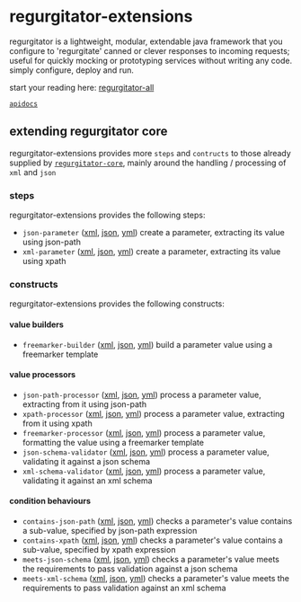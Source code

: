 # regurgitator-extensions

regurgitator is a lightweight, modular, extendable java framework that you configure to 'regurgitate' canned or clever responses to incoming requests; useful for quickly mocking or prototyping services without writing any code. simply configure, deploy and run.

start your reading here: [regurgitator-all](https://talmeym.github.io/regurgitator-all#regurgitator)

[``apidocs``](https://regurgitator.emarte.uk/apidocs/regurgitator-extensions/0.1.4/)

## extending regurgitator core

regurgitator-extensions provides more ``steps`` and ``contructs`` to those already supplied by [``regurgitator-core``](https://talmeym.github.io/regurgitator-core#regurgitator-core), mainly around the handling / processing of ``xml`` and ``json`` 

### steps

regurgitator-extensions provides the following steps:
- ``json-parameter`` ([xml](https://talmeym.github.io/regurgitator-extensions-xml#json-parameter), [json](https://talmeym.github.io/regurgitator-extensions-json#json-parameter), [yml](https://talmeym.github.io/regurgitator-extensions-yml#json-parameter)) create a parameter, extracting its value using json-path
- ``xml-parameter`` ([xml](https://talmeym.github.io/regurgitator-extensions-xml#xml-parameter), [json](https://talmeym.github.io/regurgitator-extensions-json#xml-parameter), [yml](https://talmeym.github.io/regurgitator-extensions-yml#xml-parameter)) create a parameter, extracting its value using xpath

### constructs

regurgitator-extensions provides the following constructs:

#### value builders
- ``freemarker-builder`` ([xml](https://talmeym.github.io/regurgitator-extensions-xml#freemarker-builder), [json](https://talmeym.github.io/regurgitator-extensions-json#freemarker-builder), [yml](https://talmeym.github.io/regurgitator-extensions-yml#freemarker-builder)) build a parameter value using a freemarker template

#### value processors
- ``json-path-processor`` ([xml](https://talmeym.github.io/regurgitator-extensions-xml#json-path-processor), [json](https://talmeym.github.io/regurgitator-extensions-json#json-path-processor), [yml](https://talmeym.github.io/regurgitator-extensions-yml#json-path-processor)) process a parameter value, extracting from it using json-path
- ``xpath-processor`` ([xml](https://talmeym.github.io/regurgitator-extensions-xml#xpath-processor), [json](https://talmeym.github.io/regurgitator-extensions-json#xpath-processor), [yml](https://talmeym.github.io/regurgitator-extensions-yml#xpath-processor)) process a parameter value, extracting from it using xpath
- ``freemarker-processor`` ([xml](https://talmeym.github.io/regurgitator-extensions-xml#freemarker-processor), [json](https://talmeym.github.io/regurgitator-extensions-json#freemarker-processor), [yml](https://talmeym.github.io/regurgitator-extensions-yml#freemarker-processor)) process a parameter value, formatting the value using a freemarker template
- ``json-schema-validator`` ([xml](https://talmeym.github.io/regurgitator-extensions-xml#json-schema-validator), [json](https://talmeym.github.io/regurgitator-extensions-json#json-schema-validator), [yml](https://talmeym.github.io/regurgitator-extensions-yml#json-schema-validator)) process a parameter value, validating it against a json schema
- ``xml-schema-validator`` ([xml](https://talmeym.github.io/regurgitator-extensions-xml#xml-schema-validator), [json](https://talmeym.github.io/regurgitator-extensions-json#xml-schema-validator), [yml](https://talmeym.github.io/regurgitator-extensions-yml#xml-schema-validator)) process a parameter value, validating it against an xml schema

#### condition behaviours

- ``contains-json-path`` ([xml](https://talmeym.github.io/regurgitator-extensions-xml#contains-json-path), [json](https://talmeym.github.io/regurgitator-extensions-json#contains-json-path), [yml](https://talmeym.github.io/regurgitator-extensions-yml#contains-json-path)) checks a parameter's value contains a sub-value, specified by json-path expression 
- ``contains-xpath`` ([xml](https://talmeym.github.io/regurgitator-extensions-xml#contains-xpath), [json](https://talmeym.github.io/regurgitator-extensions-json#contains-xpath), [yml](https://talmeym.github.io/regurgitator-extensions-yml#contains-xpath)) checks a parameter's value contains a sub-value, specified by xpath expression
- ``meets-json-schema`` ([xml](https://talmeym.github.io/regurgitator-extensions-xml#meets-json-schema), [json](https://talmeym.github.io/regurgitator-extensions-json#meets-json-schema), [yml](https://talmeym.github.io/regurgitator-extensions-yml#meets-json-schema)) checks a parameter's value meets the requirements to pass validation against a json schema
- ``meets-xml-schema`` ([xml](https://talmeym.github.io/regurgitator-extensions-xml#meets-xml-schema), [json](https://talmeym.github.io/regurgitator-extensions-json#meets-xml-schema), [yml](https://talmeym.github.io/regurgitator-extensions-yml#meets-xml-schema)) checks a parameter's value meets the requirements to pass validation against an xml schema
